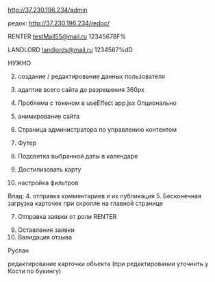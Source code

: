 

http://37.230.196.234/admin

редок: http://37.230.196.234/redoc/


RENTER
testMail55@mail.ru
12345678F%


LANDLORD
landlords@mail.ru
1234567%dD


НУЖНО

2. создание / редактирование данных пользователя
3. адаптив всего сайта до разрешения 360px

11. Проблема с токеном в useEffect app.jsx
Опционально
1. анимирование сайта
2. Страница администратора по управлению контентом
3. Футер
4. Подсветка выбранной даты в календаре
5. Достилизовать карту
6. настройка фильтров

Влад:
4. отправка комментариев и их публикация 
5. Бесконечная загрузка карточек при скролле на главной странице
<!-- 6. Валидация пароля на странице регистрации Минимум 8 символов, буквы и цифры, не похож на почту. Ну и не из 20000 самых популярных паролей. -->
7. Отправка заявки от роли RENTER
<!-- 8. Ограничение на добавление изображений больше 1mb -->
9. Оставления заявки
10. Валидация отзыва

Руслан
<!-- 1. создание / -->
 редактирование карточки объекта (при редактировании уточнить у Кости по букингу)